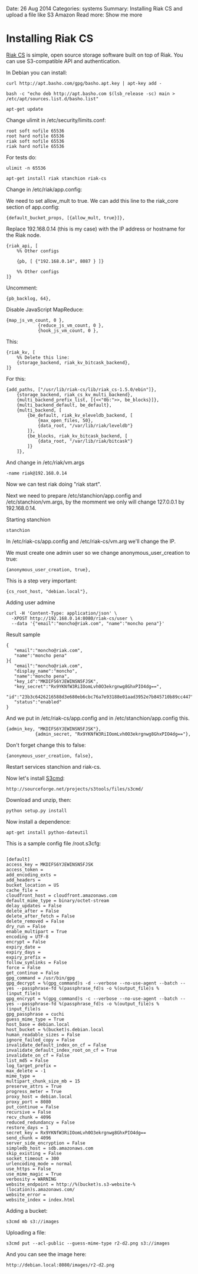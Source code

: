 Date: 26 Aug 2014
Categories: systems
Summary: Installing Riak CS and upload a file like S3 Amazon
Read more: Show me more

# Installing Riak CS

[Riak CS][riak_cs] is simple, open source storage software built on top of Riak. You can use S3-compatible API and authentication.

In Debian you can install:

<pre><code>curl http://apt.basho.com/gpg/basho.apt.key | apt-key add -</code></pre>

<pre><code>bash -c "echo deb http://apt.basho.com $(lsb_release -sc) main > /etc/apt/sources.list.d/basho.list"</code></pre>

<pre><code>apt-get update</code></pre>

Change ulimit in /etc/security/limits.conf:

<pre><code>root soft nofile 65536
root hard nofile 65536
riak soft nofile 65536
riak hard nofile 65536</code></pre>

For tests do:

<pre><code>ulimit -n 65536</code></pre>

<pre><code>apt-get install riak stanchion riak-cs</code></pre>

Change in /etc/riak/app.config:

We need to set allow_mult to true. We can add this line to the riak_core section of app.config:

<pre><code>{default_bucket_props, [{allow_mult, true}]},</code></pre>

Replace 192.168.0.14 (this is my case) with the IP address or hostname for the Riak node.

<pre><code>{riak_api, [
    %% Other configs

    {pb, [ {"192.168.0.14", 8087 } ]}

    %% Other configs
]}</code></pre>

Uncomment:

<pre><code>{pb_backlog, 64},</code></pre>

Disable JavaScript MapReduce:

<pre><code>{map_js_vm_count, 0 },
            {reduce_js_vm_count, 0 },
            {hook_js_vm_count, 0 },
</code></pre>

This:

<pre><code>{riak_kv, [
    %% Delete this line:
    {storage_backend, riak_kv_bitcask_backend},
]}</code></pre>

For this:

<pre><code>{add_paths, ["/usr/lib/riak-cs/lib/riak_cs-1.5.0/ebin"]},
    {storage_backend, riak_cs_kv_multi_backend},
    {multi_backend_prefix_list, [{<<"0b:">>, be_blocks}]},
    {multi_backend_default, be_default},
    {multi_backend, [
        {be_default, riak_kv_eleveldb_backend, [
            {max_open_files, 50},
            {data_root, "/var/lib/riak/leveldb"}
        ]},
        {be_blocks, riak_kv_bitcask_backend, [
            {data_root, "/var/lib/riak/bitcask"}
        ]}
    ]},
</code></pre>

And change in /etc/riak/vm.args

<pre><code>-name riak@192.168.0.14</code></pre>

Now we can test riak doing "riak start".

Next we need to prepare /etc/stanchion/app.config and /etc/stanchion/vm.args, by the momment we only will change 127.0.0.1 by 192.168.0.14.

Starting stanchion

<pre><code>stanchion</code></pre>

In /etc/riak-cs/app.config and /etc/riak-cs/vm.arg we'll change the IP.

We must create one admin user so we change anonymous_user_creation to true:

<pre><code>{anonymous_user_creation, true},</code></pre>

This is a step very important:

<pre><code>{cs_root_host, "debian.local"},</code></pre>


Adding user admine

<pre><code>curl -H 'Content-Type: application/json' \
  -XPOST http://192.168.0.14:8080/riak-cs/user \
  --data '{"email":"moncho@riak.com", "name":"moncho pena"}'</code></pre>



Result sample

<pre><code>{  
   "email":"moncho@riak.com",
   "name":"moncho pena"
}{  
   "email":"moncho@riak.com",
   "display_name":"moncho",
   "name":"moncho pena",
   "key_id":"MKDIFS6YJEWINSN5FJSK",
   "key_secret":"Rx9YKNfW3RiIOomLvh0O3ekrgnwg8GhxPIO4dg==",
   "id":"23b3c6426216588d3e680eb6cbc76a7e93188e01aad3952e7b845710b89cc447",
   "status":"enabled"
}</code></pre>

And we put in /etc/riak-cs/app.config and in /etc/stanchion/app.config this.

<pre><code>{admin_key, "MKDIFS6YJEWINSN5FJSK"},
           {admin_secret, "Rx9YKNfW3RiIOomLvh0O3ekrgnwg8GhxPIO4dg=="},
</code></pre>

Don't forget change this to false:

<pre><code>{anonymous_user_creation, false},</code></pre>

Restart services stanchion and riak-cs.


Now let's install [S3cmd][s3cmd]:

<pre><code>http://sourceforge.net/projects/s3tools/files/s3cmd/</code></pre>

Download and unzip, then:

<pre><code>python setup.py install</code></pre>

Now install a dependence:

<pre><code>apt-get install python-dateutil</code></pre>

This is a sample config file /root.s3cfg:

<pre><code>
[default]
access_key = MKDIFS6YJEWINSN5FJSK
access_token = 
add_encoding_exts = 
add_headers = 
bucket_location = US
cache_file = 
cloudfront_host = cloudfront.amazonaws.com
default_mime_type = binary/octet-stream
delay_updates = False
delete_after = False
delete_after_fetch = False
delete_removed = False
dry_run = False
enable_multipart = True
encoding = UTF-8
encrypt = False
expiry_date = 
expiry_days = 
expiry_prefix = 
follow_symlinks = False
force = False
get_continue = False
gpg_command = /usr/bin/gpg
gpg_decrypt = %(gpg_command)s -d --verbose --no-use-agent --batch --yes --passphrase-fd %(passphrase_fd)s -o %(output_file)s %(input_file)s
gpg_encrypt = %(gpg_command)s -c --verbose --no-use-agent --batch --yes --passphrase-fd %(passphrase_fd)s -o %(output_file)s %(input_file)s
gpg_passphrase = cuchi
guess_mime_type = True
host_base = debian.local
host_bucket = %(bucket)s.debian.local
human_readable_sizes = False
ignore_failed_copy = False
invalidate_default_index_on_cf = False
invalidate_default_index_root_on_cf = True
invalidate_on_cf = False
list_md5 = False
log_target_prefix = 
max_delete = -1
mime_type = 
multipart_chunk_size_mb = 15
preserve_attrs = True
progress_meter = True
proxy_host = debian.local
proxy_port = 8080
put_continue = False
recursive = False
recv_chunk = 4096
reduced_redundancy = False
restore_days = 1
secret_key = Rx9YKNfW3RiIOomLvh0O3ekrgnwg8GhxPIO4dg==
send_chunk = 4096
server_side_encryption = False
simpledb_host = sdb.amazonaws.com
skip_existing = False
socket_timeout = 300
urlencoding_mode = normal
use_https = False
use_mime_magic = True
verbosity = WARNING
website_endpoint = http://%(bucket)s.s3-website-%(location)s.amazonaws.com/
website_error = 
website_index = index.html
</code></pre>

Adding a bucket:

<pre><code>s3cmd mb s3://images</code></pre>

Uploading a file:

<pre><code>s3cmd put --acl-public --guess-mime-type r2-d2.png s3://images</code></pre>

And you can see the image here:

<pre><code>http://debian.local:8080/images/r2-d2.png</code></pre>

[riak_cs]: http://basho.com/riak-cloud-storage/
[s3cmd]: http://s3tools.org/download
[sample_s3cmd]: /attachments/s3cmd.png "S3cmd"
